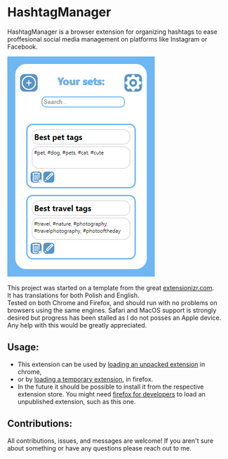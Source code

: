 # HashtagManager
HashtagManager is a browser extension for organizing hashtags to ease proffesional social media management on platforms like Instagram or Facebook.  

![Main Screen](HM_screenshot_main_screen.png "Main Screen of the HashtagManager")

This project was started on a template from the great [extensionizr.com](https://extensionizr.com).  
It has translations for both Polish and English.  
Tested on both Chrome and Firefox, and should run with no problems on browsers using the same engines.
Safari and MacOS support is strongly desired but progress has been stalled as I do not posses an Apple device. Any help with this would be greatly appreciated.

## Usage:
* This extension can be used by [loading an unpacked extension](https://developer.chrome.com/docs/extensions/mv3/getstarted/development-basics/#load-unpacked) in chrome,
* or by [loading a temporary extension](https://developer.mozilla.org/en-US/docs/Mozilla/Add-ons/WebExtensions/Your_first_WebExtension#trying_it_out), in firefox.
* In the future it should be possible to install it from the respective extension store.
You might need [firefox for developers](https://www.mozilla.org/en-US/firefox/developer/) to load an unpublished extension, such as this one. 

## Contributions:
All contributions, issues, and messages are welcome! If you aren't sure about something or have any questions please reach out to me.

